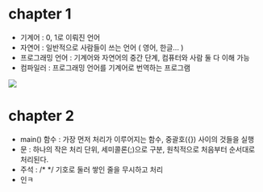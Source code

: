 # chapter 1



* 기계어 : 0, 1로 이뤄진 언어
* 자연어 : 일반적으로 사람들이 쓰는 언어 ( 영어, 한글... )
* 프로그래밍 언어 : 기계어와 자연어의 중간 단계, 컴퓨터와 사람 둘 다 이해 가능
* 컴파일러 : 프로그래밍 언어를 기계어로 번역하는 프로그램



![](https://lh3.googleusercontent.com/proxy/hZid5KC07D_dF5Vhvm8DgohnmijtuJ53PTrn_IyNbNrQotRsNlO9eVaWmnTmvqjmgfq0k91xAO8R80Q9F0h9wJEt-aPbDjezW1SWKSBV0qrsblzeEx-cEltbG7abe_RoAefNFopYNQ9QxOHATFENOt1Bg9XjjZ9PGKxcG0ZMxCnsG60uwjmhmwqWfLKUMHgPNyY14HLzWwJzIpJ84WmBWDc3fHeRTF0Khtgs4hVt0-UW-ei2lKm02izVhACUBdzcl9YgNlpHwNl0SV9UsmACCw1Jnup9gPVsVjyXwJWGDv5bd7OfyKhWz_Oy4XVs7RZ2pLvxxuqbGD_cNSFQhsFsnQ)



# chapter 2



- main() 함수 : 가장 먼저  처리가 이루어지는 함수, 중괄호({}) 사이의 것들을 실행
- 문 : 하나의 작은 처리 단위, 세미콜론(;)으로 구분, 원칙적으로 처음부터 순서대로 처리된다.
- 주석 : /* */ 기호로 둘러 쌓인 줄을  무시하고  처리
- 인ㅋ 